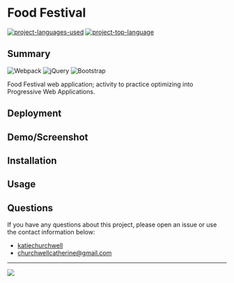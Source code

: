 # Food Festival
  [![project-languages-used](https://img.shields.io/github/languages/count/katiechurchwell/food-festival?color=important)](https://github.com/katiechurchwell/food-festival)
  [![project-top-language](https://img.shields.io/github/languages/top/katiechurchwell/food-festival?color=blueviolet)](https://github.com/katiechurchwell/food-festival)


## Summary
![Webpack](https://img.shields.io/badge/webpack-%238DD6F9.svg?style=f&logo=webpack&logoColor=black)
![jQuery](https://img.shields.io/badge/jquery-%230769AD.svg?style=f&logo=jquery&logoColor=white)
![Bootstrap](https://img.shields.io/badge/bootstrap-%23563D7C.svg?style=f&logo=bootstrap&logoColor=white)

Food Festival web application; activity to practice optimizing into Progressive Web Applications.

## Deployment


## Demo/Screenshot


## Installation


## Usage


## Questions
  If you have any questions about this project, please open an issue or use the contact information below:
  * [katiechurchwell](https://www.github.com/katiechurchwell)
  * [churchwellcatherine@gmail.com](mailto:churchwellcatherine@gmail.com)


---
  ![](https://img.shields.io/badge/license-MIT-blue)